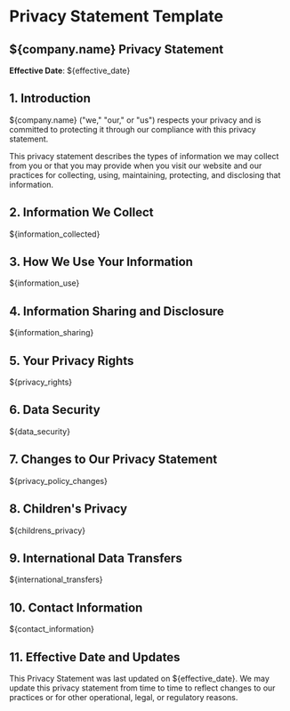 # Privacy Statement Template

## ${company.name} Privacy Statement

**Effective Date**: ${effective_date}

## 1. Introduction

${company.name} ("we," "our," or "us") respects your privacy and is committed to protecting it through our compliance with this privacy statement.

This privacy statement describes the types of information we may collect from you or that you may provide when you visit our website and our practices for collecting, using, maintaining, protecting, and disclosing that information.

## 2. Information We Collect

${information_collected}

## 3. How We Use Your Information

${information_use}

## 4. Information Sharing and Disclosure

${information_sharing}

## 5. Your Privacy Rights

${privacy_rights}

## 6. Data Security

${data_security}

## 7. Changes to Our Privacy Statement

${privacy_policy_changes}

## 8. Children's Privacy

${childrens_privacy}

## 9. International Data Transfers

${international_transfers}

## 10. Contact Information

${contact_information}

## 11. Effective Date and Updates

This Privacy Statement was last updated on ${effective_date}. We may update this privacy statement from time to time to reflect changes to our practices or for other operational, legal, or regulatory reasons.
